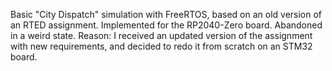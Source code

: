Basic "City Dispatch" simulation with FreeRTOS, based on an old version of an RTED assignment.
Implemented for the RP2040-Zero board. Abandoned in a weird state. Reason:
I received an updated version of the assignment with new requirements, and decided to redo it from scratch on an STM32 board.
